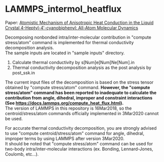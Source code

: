 # LAMMPS_intermol_heatflux
Paper: [Atomistic Mechanism of Anisotropic Heat Conduction in the Liquid Crystal 4-Heptyl-4′-cyanobiphenyl: All-Atom Molecular Dynamics](https://pubs.acs.org/doi/10.1021/acs.jpcb.9b08158)  

Decomposing nonbonded intra/inter-molecular contribution in "compute stress/atom" command is implemented for thermal conductivity decomposition analysis.  
The sample inputs are located in "sample inputs" directory.  
1) Calculate thermal conductivity by s[Num]e[Num]Ne[Num].in
2) Thermal conductivity decomposition analysis as the post analysis by post_ssk.in

The current input files of the decomposition is based on the stress tensor obtained by "compute stress/atom" command.
**However, the "compute stress/atom" command has been reported to inadequate to calculate the contribution from angle, dihedral, improper and constraint interactions (See https://docs.lammps.org/compute_heat_flux.html).**  
The version of LAMMPS in this repository is 16Mar2018, so the centroid/stress/atom commands officially implemented in 3Mar2020 cannot be used.  

For accurate thermal conductivity decomposition, you are strongly advised to use "compute centroid/stress/atom" command for angle, dihedral, improper terms by using LAMMPS after version 3Mar2020.  
It should be noted that "compute stress/atom" command can be used for two-body intra/inter-molecular interactions (ex. Bonding, Lennard-Jones, Coulomb, etc...).   

